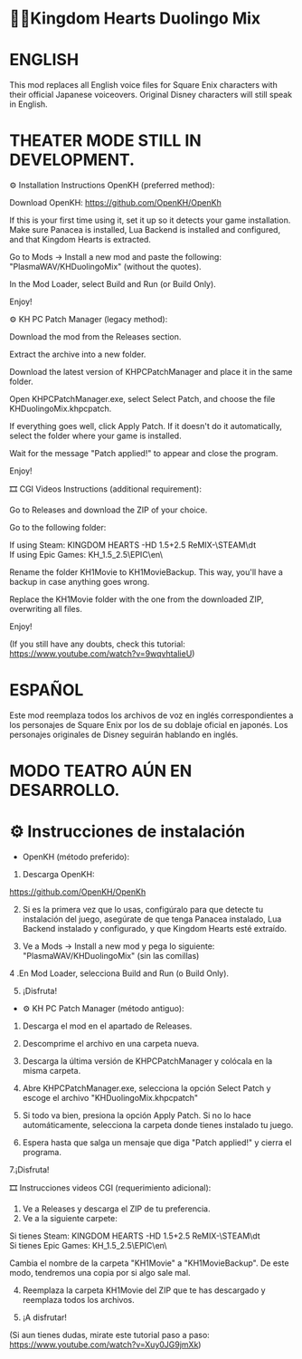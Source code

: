# 🎌💂Kingdom Hearts Duolingo Mix

# ENGLISH

This mod replaces all English voice files for Square Enix characters with their official Japanese voiceovers. Original Disney characters will still speak in English.

# THEATER MODE STILL IN DEVELOPMENT.

⚙️ Installation Instructions
OpenKH (preferred method):

Download OpenKH:
https://github.com/OpenKH/OpenKh

If this is your first time using it, set it up so it detects your game installation. Make sure Panacea is installed, Lua Backend is installed and configured, and that Kingdom Hearts is extracted.

Go to Mods -> Install a new mod and paste the following: "PlasmaWAV/KHDuolingoMix" (without the quotes).

In the Mod Loader, select Build and Run (or Build Only).

Enjoy!

⚙️ KH PC Patch Manager (legacy method):

Download the mod from the Releases section.

Extract the archive into a new folder.

Download the latest version of KHPCPatchManager and place it in the same folder.

Open KHPCPatchManager.exe, select Select Patch, and choose the file KHDuolingoMix.khpcpatch.

If everything goes well, click Apply Patch. If it doesn't do it automatically, select the folder where your game is installed.

Wait for the message "Patch applied!" to appear and close the program.

Enjoy!

🎞️ CGI Videos Instructions (additional requirement):

Go to Releases and download the ZIP of your choice.

Go to the following folder:

If using Steam:
KINGDOM HEARTS -HD 1.5+2.5 ReMIX-\STEAM\dt\
If using Epic Games:
KH_1.5_2.5\EPIC\en\

Rename the folder KH1Movie to KH1MovieBackup. This way, you'll have a backup in case anything goes wrong.

Replace the KH1Movie folder with the one from the downloaded ZIP, overwriting all files.

Enjoy!

(If you still have any doubts, check this tutorial: https://www.youtube.com/watch?v=9wqvhtalieU)

# ESPAÑOL

Este mod reemplaza todos los archivos de voz en inglés correspondientes a los personajes de Square Enix por los de su doblaje oficial en japonés. Los personajes originales de Disney seguirán hablando en inglés.

# MODO TEATRO AÚN EN DESARROLLO.

# ⚙️ Instrucciones de instalación

- OpenKH (método preferido):

1. Descarga OpenKH:

https://github.com/OpenKH/OpenKh


2. Si es la primera vez que lo usas, configúralo para que detecte tu instalación del juego, asegúrate de que tenga Panacea instalado, Lua Backend instalado y configurado, y que Kingdom Hearts esté extraído.

3. Ve a Mods -> Install a new mod y pega lo siguiente: "PlasmaWAV/KHDuolingoMix" (sin las comillas)

4 .En Mod Loader, selecciona Build and Run (o Build Only).

5. ¡Disfruta!

- ⚙️ KH PC Patch Manager (método antiguo):

1. Descarga el mod en el apartado de Releases.
2. Descomprime el archivo en una carpeta nueva.
3. Descarga la última versión de KHPCPatchManager y colócala en la misma carpeta.
4. Abre KHPCPatchManager.exe, selecciona la opción Select Patch y escoge el archivo "KHDuolingoMix.khpcpatch"

5. Si todo va bien, presiona la opción Apply Patch. Si no lo hace automáticamente, selecciona la carpeta donde tienes instalado tu juego.
   
6. Espera hasta que salga un mensaje que diga "Patch applied!" y cierra el programa.

7.¡Disfruta!

🎞️ Instrucciones videos CGI (requerimiento adicional):

1. Ve a Releases y descarga el ZIP de tu preferencia.
2. Ve a la siguiente carpete:

Si tienes Steam: KINGDOM HEARTS -HD 1.5+2.5 ReMIX-\STEAM\dt\
Si tienes Epic Games: KH_1.5_2.5\EPIC\en\

Cambia el nombre de la carpeta "KH1Movie" a "KH1MovieBackup". De este modo, tendremos una copia por si algo sale mal.

4. Reemplaza la carpeta KH1Movie del ZIP que te has descargado y reemplaza todos los archivos.

5. ¡A disfrutar!

(Si aun tienes dudas, mirate este tutorial paso a paso: https://www.youtube.com/watch?v=Xuy0JG9jmXk)


